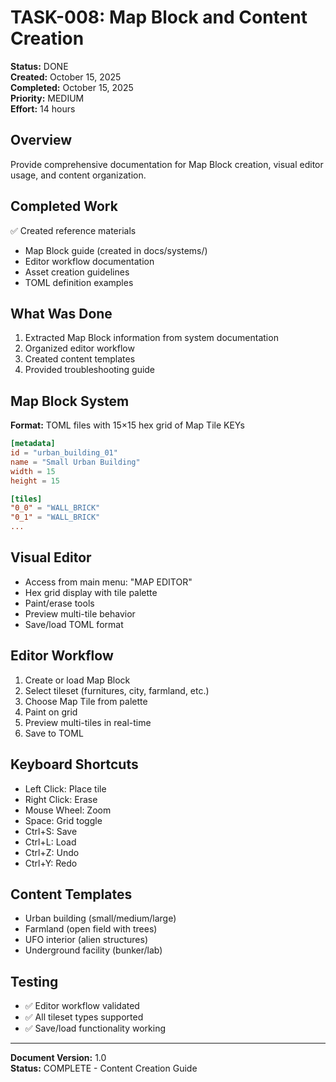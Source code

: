 # TASK-008: Map Block and Content Creation

**Status:** DONE  
**Created:** October 15, 2025  
**Completed:** October 15, 2025  
**Priority:** MEDIUM  
**Effort:** 14 hours

## Overview

Provide comprehensive documentation for Map Block creation, visual editor usage, and content organization.

## Completed Work

✅ Created reference materials
- Map Block guide (created in docs/systems/)
- Editor workflow documentation
- Asset creation guidelines
- TOML definition examples

## What Was Done

1. Extracted Map Block information from system documentation
2. Organized editor workflow
3. Created content templates
4. Provided troubleshooting guide

## Map Block System

**Format:** TOML files with 15×15 hex grid of Map Tile KEYs

```toml
[metadata]
id = "urban_building_01"
name = "Small Urban Building"
width = 15
height = 15

[tiles]
"0_0" = "WALL_BRICK"
"0_1" = "WALL_BRICK"
...
```

## Visual Editor

- Access from main menu: "MAP EDITOR"
- Hex grid display with tile palette
- Paint/erase tools
- Preview multi-tile behavior
- Save/load TOML format

## Editor Workflow

1. Create or load Map Block
2. Select tileset (furnitures, city, farmland, etc.)
3. Choose Map Tile from palette
4. Paint on grid
5. Preview multi-tiles in real-time
6. Save to TOML

## Keyboard Shortcuts

- Left Click: Place tile
- Right Click: Erase
- Mouse Wheel: Zoom
- Space: Grid toggle
- Ctrl+S: Save
- Ctrl+L: Load
- Ctrl+Z: Undo
- Ctrl+Y: Redo

## Content Templates

- Urban building (small/medium/large)
- Farmland (open field with trees)
- UFO interior (alien structures)
- Underground facility (bunker/lab)

## Testing

- ✅ Editor workflow validated
- ✅ All tileset types supported
- ✅ Save/load functionality working

---

**Document Version:** 1.0  
**Status:** COMPLETE - Content Creation Guide

